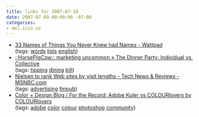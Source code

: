 ```yaml
---
title: links for 2007-07-10
date: 2007-07-09 00:00:00 -07:00
categories:
- del.icio.us
---
```


<ul class="delicious">
    <li>
        <div class="delicious-link"><a href="http://www.wattpad.com/3702">33 Names of Things You Never Knew had Names - Wattpad</a></div>
        <div class="delicious-tags">(tags: <a href="http://del.icio.us/torrez/words">words</a> <a href="http://del.icio.us/torrez/lists">lists</a> <a href="http://del.icio.us/torrez/english">english</a>)</div>
    </li>
    <li>
        <div class="delicious-link"><a href="http://www.horsepigcow.com/2007/07/08/the-dinner-party-individual-vs-collective/">::HorsePigCow:: marketing uncommon » The Dinner Party: Individual vs. Collective</a></div>
        <div class="delicious-tags">(tags: <a href="http://del.icio.us/torrez/tipping">tipping</a> <a href="http://del.icio.us/torrez/dining">dining</a> <a href="http://del.icio.us/torrez/bill">bill</a>)</div>
    </li>
    <li>
        <div class="delicious-link"><a href="http://www.msnbc.msn.com/id/19680567/">Nielsen to rank Web sites by visit lengths - Tech News & Reviews - MSNBC.com</a></div>
        <div class="delicious-tags">(tags: <a href="http://del.icio.us/torrez/advertising">advertising</a> <a href="http://del.icio.us/torrez/fmpub">fmpub</a>)</div>
    </li>
    <li>
        <div class="delicious-link"><a href="http://www.colourlovers.com/blog/2007/07/06/for-the-record-adobe-kuler-vs-colourlovers/">Color + Design Blog / For the Record: Adobe Kuler vs COLOURlovers by COLOURlovers</a></div>
        <div class="delicious-tags">(tags: <a href="http://del.icio.us/torrez/adobe">adobe</a> <a href="http://del.icio.us/torrez/color">color</a> <a href="http://del.icio.us/torrez/colour">colour</a> <a href="http://del.icio.us/torrez/photoshop">photoshop</a> <a href="http://del.icio.us/torrez/community">community</a>)</div>
    </li>
</ul>
